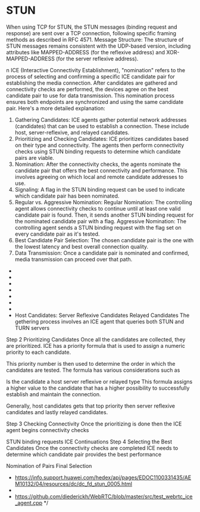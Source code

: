 # STUN

When using TCP for STUN, the STUN messages (binding request and response) are sent over a TCP connection, following specific framing methods as described in RFC 4571. 
Message Structure:
The structure of STUN messages remains consistent with the UDP-based version, including attributes like MAPPED-ADDRESS (for the reflexive address) and XOR-MAPPED-ADDRESS (for the server reflexive address). 

 
n ICE (Interactive Connectivity Establishment), "nomination" refers to the process of selecting and confirming a specific ICE candidate pair for establishing the media connection. After candidates are gathered and connectivity checks are performed, the devices agree on the best candidate pair to use for data transmission. This nomination process ensures both endpoints are synchronized and using the same candidate pair. 
Here's a more detailed explanation:
1. Gathering Candidates: ICE agents gather potential network addresses (candidates) that can be used to establish a connection. These include host, server-reflexive, and relayed candidates. 
2. Prioritizing and Checking Candidates: ICE prioritizes candidates based on their type and connectivity. The agents then perform connectivity checks using STUN binding requests to determine which candidate pairs are viable. 
3. Nomination: After the connectivity checks, the agents nominate the candidate pair that offers the best connectivity and performance. This involves agreeing on which local and remote candidate addresses to use. 
4. Signaling: A flag in the STUN binding request can be used to indicate which candidate pair has been nominated. 
5. Regular vs. Aggressive Nomination: 
Regular Nomination:
The controlling agent allows connectivity checks to continue until at least one valid candidate pair is found. Then, it sends another STUN binding request for the nominated candidate pair with a flag.
Aggressive Nomination:
The controlling agent sends a STUN binding request with the flag set on every candidate pair as it's tested.
6. Best Candidate Pair Selection: The chosen candidate pair is the one with the lowest latency and best overall connection quality. 
7. Data Transmission: Once a candidate pair is nominated and confirmed, media transmission can proceed over that path. 
 * 
 * 
 * 
 * 
 * 
 * 
 * 
 * Host Candidates:
Server Reflexive Candidates
Relayed Candidates
The gethering process involves an ICE agent that queries both STUN and TURN servers

Step 2 Prioritizing Candidates
Once all the candidates are collected, they are prioritized. ICE has a priority formula that is used to assign a numeric priority to each candidate.

This priority number is then used to determine the order in which the candidates are tested. The formula has various considerations such as

Is the candidate a host
server reflexive or
relayed type
This formula assigns a higher value to the candidate that has a higher possibility to successfully establish and maintain the connection.

Generally, host candidates gets that top priority then server reflexive candidates and lastly relayed candidates.

Step 3 Checking Connectivity
Once the prioritizing is done then the ICE agent begins connectivity checks

STUN binding requests
ICE Continuations
Step 4 Selecting the Best Candidates
Once the connectivity checks are completed ICE needs to determine which candidate pair provides the best performance

Nomination of Pairs
Final Selection 
 
 * https://info.support.huawei.com/hedex/api/pages/EDOC1100331435/AEM10132/04/resources/dc/dc_fd_stun_0005.html
 * 
 * https://github.com/diederickh/WebRTC/blob/master/src/test_webrtc_ice_agent.cpp
 */

